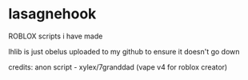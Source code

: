 # lasagnehook
ROBLOX scripts i have made

lhlib is just obelus uploaded to my github to ensure it doesn't go down

credits:
anon script - xylex/7granddad (vape v4 for roblox creator)
